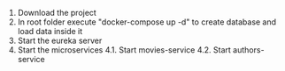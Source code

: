 1. Download the project
2. In root folder execute "docker-compose up -d" to create database and load data inside it
3. Start the eureka server
4. Start the microservices
	4.1.  Start movies-service 
	4.2.  Start authors-service 
